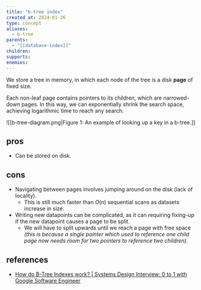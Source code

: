 ```yaml
---
title: "b-tree index"
created_at: 2024-01-26
type: concept
aliases:
  - b-tree
parents:
  - "[[database-index]]"
children: 
supports: 
enemies:
---
```


We store a tree in memory, in which each node of the tree is a disk **page** of fixed size.

Each non-leaf page contains pointers to its children, which are narrowed-down pages. In this way, we can exponentially shrink the search space, achieving logarithmic time to reach any search.

![[b-tree-diagram.png|Figure 1: An example of looking up a key in a b-tree.]]

## pros

- Can be stored on disk.

## cons

- Navigating between pages involves jumping around on the disk (lack of locality).
	- This is still much faster than $O(n)$ sequential scans as datasets increase in size.
- Writing new datapoints can be complicated, as it can requiring fixing-up if the new datapoint causes a page to be split.
	- We will have to split upwards until we reach a page with free space _(this is because a single pointer which used to reference one child page now needs room for two pointers to reference two children)._

## references

- [How do B-Tree Indexes work? | Systems Design Interview: 0 to 1 with Google Software Engineer](https://www.youtube.com/watch?v=Z2OaqmxiH20)

